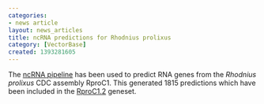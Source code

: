 ```yaml
---
categories:
- news article
layout: news_articles
title: ncRNA predictions for Rhodnius prolixus
category: [VectorBase]
created: 1393281605
---
```

The <a href="/info/genome/genebuild/ncrna.html">ncRNA pipeline</a> has been used to predict RNA genes from the <em>Rhodnius prolixus</em> CDC assembly RproC1. This generated 1815 predictions which have been included in the <a href="/organisms/rhodnius-prolixus/cdc/RproC1.2">RproC1.2</a> geneset.
